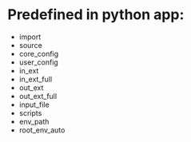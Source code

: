# Predefined in python app:

* import
* source
* core_config
* user_config
* in_ext
* in_ext_full
* out_ext
* out_ext_full
* input_file
* scripts
* env_path
* root_env_auto

